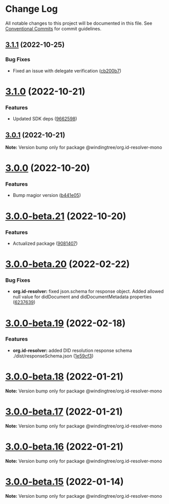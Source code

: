 # Change Log

All notable changes to this project will be documented in this file.
See [Conventional Commits](https://conventionalcommits.org) for commit guidelines.

## [3.1.1](https://github.com/windingtree/org.id-resolver/compare/v3.1.0...v3.1.1) (2022-10-25)


### Bug Fixes

* Fixed an issue with delegate verification ([cb200b7](https://github.com/windingtree/org.id-resolver/commit/cb200b7d38f48657eecc320f7f7a96b88ade8f11))





# [3.1.0](https://github.com/windingtree/org.id-resolver/compare/v3.0.1...v3.1.0) (2022-10-21)


### Features

* Updated SDK deps ([9662598](https://github.com/windingtree/org.id-resolver/commit/9662598d0df989a302533f071a528b7993a4a8b8))





## [3.0.1](https://github.com/windingtree/org.id-resolver/compare/v3.0.0...v3.0.1) (2022-10-21)

**Note:** Version bump only for package @windingtree/org.id-resolver-mono





# [3.0.0](https://github.com/windingtree/org.id-resolver/compare/v3.0.0-beta.21...v3.0.0) (2022-10-20)


### Features

* Bump magior version ([b441e05](https://github.com/windingtree/org.id-resolver/commit/b441e056b4c233d184b47e410b27da8b651a3a02))





# [3.0.0-beta.21](https://github.com/windingtree/org.id-resolver/compare/v3.0.0-beta.20...v3.0.0-beta.21) (2022-10-20)


### Features

* Actualized package ([9081407](https://github.com/windingtree/org.id-resolver/commit/9081407e2d2d316a276c3c468895e70c9dd4dc0a))





# [3.0.0-beta.20](https://github.com/windingtree/org.id-resolver/compare/v3.0.0-beta.19...v3.0.0-beta.20) (2022-02-22)


### Bug Fixes

* **org.id-resolver:** fixed json.schema for response object. Added allowed null value for didDocument and didDocumentMetadata properties ([6237639](https://github.com/windingtree/org.id-resolver/commit/623763961ab117fa13b02535dd5c1617e008ea83))





# [3.0.0-beta.19](https://github.com/windingtree/org.id-resolver/compare/v3.0.0-beta.18...v3.0.0-beta.19) (2022-02-18)


### Features

* **org.id-resolver:** added DID resolution response schema ./dist/responseSchema.json ([1e59cf3](https://github.com/windingtree/org.id-resolver/commit/1e59cf33b2c9172c77a862dbe15865646c374474))





# [3.0.0-beta.18](https://github.com/windingtree/org.id-resolver/compare/v3.0.0-beta.17...v3.0.0-beta.18) (2022-01-21)

**Note:** Version bump only for package @windingtree/org.id-resolver-mono





# [3.0.0-beta.17](https://github.com/windingtree/org.id-resolver/compare/v3.0.0-beta.16...v3.0.0-beta.17) (2022-01-21)

**Note:** Version bump only for package @windingtree/org.id-resolver-mono





# [3.0.0-beta.16](https://github.com/windingtree/org.id-resolver/compare/v3.0.0-beta.15...v3.0.0-beta.16) (2022-01-21)

**Note:** Version bump only for package @windingtree/org.id-resolver-mono





# [3.0.0-beta.15](https://github.com/windingtree/org.id-resolver/compare/v3.0.0-beta.14...v3.0.0-beta.15) (2022-01-14)

**Note:** Version bump only for package @windingtree/org.id-resolver-mono
